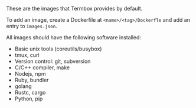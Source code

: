 These are the images that Termbox provides by default.

To add an image, create a Dockerfile at `<name>/<tag>/Dockerfle` and add an
entry to `images.json`.

All images should have the following software installed:

* Basic unix tools (coreutils/busybox)
* tmux, curl
* Version control: git, subversion
* C/C++ compiler, make
* Nodejs, npm
* Ruby, bundler
* golang
* Rustc, cargo
* Python, pip